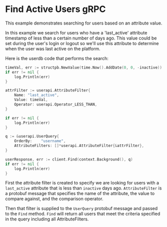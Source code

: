 # Find Active Users gRPC

This example demonstrates searching for users based on an attribute value.

In this example we search for users who have a 'last_active' attribute timestamp of less than a certain number of days ago. This value could be set during the user's login or logout so we'll use this attribute to determine when the user was last active on the platform.

Here is the userdb code that performs the search:

```go
timeVal, err := structpb.NewValue(time.Now().AddDate(0, 0, -inactive))
if err != nil {
    log.Println(err)
}

attrFilter := userapi.AttributeFilter{
    Name: "last_active",
    Value: timeVal,
    Operator: userapi.Operator_LESS_THAN,
}

if err != nil {
    log.Println(err)
}

q := &userapi.UserQuery{
    OrderBy:    "username",
    AttributeFilters: []*userapi.AttributeFilter{&attrFilter},
}

userResponse, err := client.Find(context.Background(), q)
if err != nil {
    log.Println(err)
}
```

First the attribute filter is created to specify we are looking for users with a `last_active` attribute that is less than `inactive` days ago. `AttributeFilter` is a protobuf message that specifies the name of the attribute, the value to compare against, and the comparison operator.

Then that filter is supplied to the `UserQuery` protobuf message and passed to the `Find` method. `Find` will return all users that meet the criteria specified in the query including all AttributeFilters.
